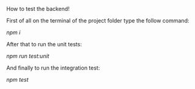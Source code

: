 How to test the backend!

First of all on the terminal of the project folder type the follow command:

*npm i*

After that to run the unit tests:

*npm run test:unit*

And finally to run the integration test:

*npm test*